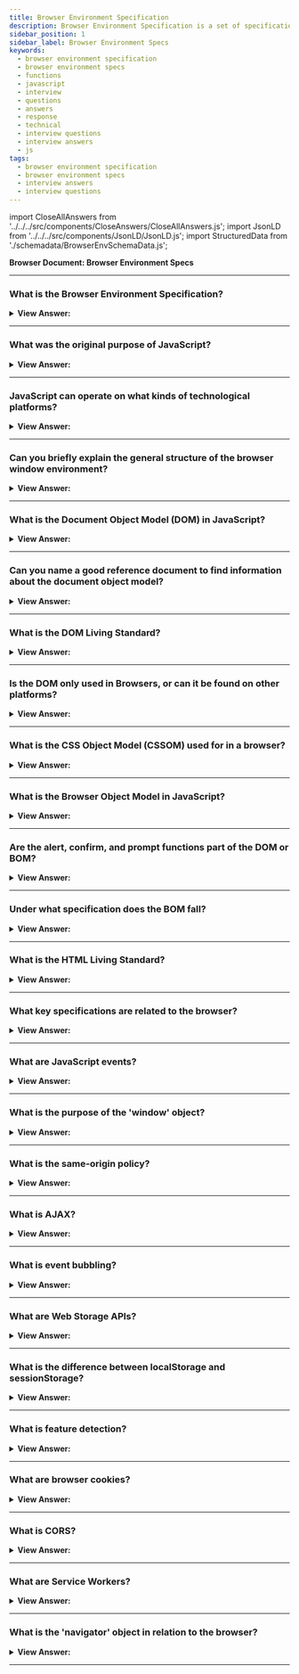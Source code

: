 ```yaml
---
title: Browser Environment Specification
description: Browser Environment Specification is a set of specifications that describe the environment in which a web browser runs. - JavaScript Interview Questions
sidebar_position: 1
sidebar_label: Browser Environment Specs
keywords:
  - browser environment specification
  - browser environment specs
  - functions
  - javascript
  - interview
  - questions
  - answers
  - response
  - technical
  - interview questions
  - interview answers
  - js
tags:
  - browser environment specification
  - browser environment specs
  - interview answers
  - interview questions
---
```


import CloseAllAnswers from '../../../src/components/CloseAnswers/CloseAllAnswers.js';
import JsonLD from '../../../src/components/JsonLD/JsonLD.js';
import StructuredData from './schemadata/BrowserEnvSchemaData.js';

<JsonLD data={StructuredData} />

<head>
  <title>Browser Environment Specification | HelloJavaScript.info</title>
</head>

**Browser Document: Browser Environment Specs**

<CloseAllAnswers />

---

### What is the Browser Environment Specification?

<details>
  <summary><strong>View Answer:</strong></summary>
  <div>
  <div><strong>Interview Response:</strong> It's a set of standards defining how JavaScript interacts with web browsers, including the DOM, events, and communication with servers via AJAX.

</div>
  </div>
</details>

---

### What was the original purpose of JavaScript?

<details>
  <summary><strong>View Answer:</strong></summary>
  <div>
  <div><strong>Interview Response:</strong> The original purpose of JavaScript was to add interactivity and dynamic content to web pages, enabling user interactions, form validation, and manipulation of HTML elements in the browser environment.
</div>
  </div>
</details>

---

### JavaScript can operate on what kinds of technological platforms?

<details>
  <summary><strong>View Answer:</strong></summary>
  <div>
  <div><strong>Interview Response:</strong> JavaScript operates on various platforms, including web browsers, server-side with Node.js, desktop and mobile applications using frameworks like Electron and React Native, and even IoT devices through specialized libraries.
</div><br/>
  <div><strong>Technical Response:</strong> The JavaScript language can run on a browser, or a webserver or another host, even a “smart” coffee machine, if it can run JavaScript. Each of them provides platform-specific functionality. The JavaScript specification calls that a host environment. A host environment provides its own objects and functions additional to the language core. Web browsers give a means to control web pages. Node.js provides server-side features, and so on.
</div>
  </div>
</details>

---

### Can you briefly explain the general structure of the browser window environment?

<details>
  <summary><strong>View Answer:</strong></summary>
  <div>
  <div><strong>Interview Response:</strong> A browser at its root consists of a window (root object), DOM, BOM, and the JavaScript Object. The DOM is the document object model, and the BOM is the browser object model. JavaScript is the language used to interact with the window, DOM, and BOM.
</div>
  </div>
</details>

---

### What is the Document Object Model (DOM) in JavaScript?

<details>
  <summary><strong>View Answer:</strong></summary>
  <div>
  <div><strong>Interview Response:</strong> The DOM is a tree-like structure representing an HTML document, allowing scripts to manipulate the content, structure, and styles of a webpage. The Document Object Model, or DOM, represents all page content as editable objects.  The principal "entry point" to the page is the document object, and we may use it to edit or create anything on the website.
</div><br />
  <div><strong className="codeExample">Code Example:</strong><br /><br />

  <div></div>

```js
// change the background color to red
document.body.style.background = 'red';

// change it back after 1 second
setTimeout(() => (document.body.style.background = ''), 1000);
```

  </div>
  </div>
</details>

---

### Can you name a good reference document to find information about the document object model?

<details>
  <summary><strong>View Answer:</strong></summary>
  <div>
  <div><strong>Interview Response:</strong> Two good reference documents used to reference information about the DOM include the MDN Web Docs and the DOM Living Standard. The DOM Living Standard provides you with detailed information about the specification, and the MDN is a detailed guide expressed in an easy way to learn.
</div>
  </div>
</details>

---

### What is the DOM Living Standard?

<details>
  <summary><strong>View Answer:</strong></summary>
  <div>
  <div><strong>Interview Response:</strong> The DOM Living Standard is a constantly evolving specification that defines the structure, behavior, and APIs of the Document Object Model, ensuring cross-browser consistency and addressing modern web development requirements.
</div>
  </div>
</details>

---

### Is the DOM only used in Browsers, or can it be found on other platforms?

<details>
  <summary><strong>View Answer:</strong></summary>
  <div>
  <div><strong>Interview Response:</strong> While the DOM is primarily used in browsers, it can also be found on other platforms, such as server-side environments like Node.js, using libraries like JSDOM to simulate browser-like DOM interactions.
</div>
  </div>
</details>

---

### What is the CSS Object Model (CSSOM) used for in a browser?

<details>
  <summary><strong>View Answer:</strong></summary>
  <div>
  <div><strong>Interview Response:</strong> The CSS Object Model (CSSOM) is a browser API that represents stylesheets, allowing JavaScript to interact with and manipulate CSS rules and styles applied to HTML elements.</div><br />
  <div><strong>Technical Response:</strong> The CSS Object Model is a set of APIs that allow JavaScript to manipulate CSS. It is similar to the DOM, but for CSS rather than HTML. It enables users to view and alter CSS styles in real-time. It is independent of the DOM, yet they collaborate when we change the document's style rules. CSSOM, on the other hand, is rarely a necessity in reality.
  </div>
  </div>
</details>

---

### What is the Browser Object Model in JavaScript?

<details>
  <summary><strong>View Answer:</strong></summary>
  <div>
  <div><strong>Interview Response:</strong> The Browser Object Model (BOM) in JavaScript represents browser components, such as 'window', 'navigator', and 'location', enabling developers to interact with the browser environment and its properties.</div><br />
  <div><strong>Technical Response:</strong> The Browser Object Model (BOM) represents additional objects provided by the browser (host environment) for working with everything except the document.<br /><br />
  <strong>For Example:</strong><br /><br />
  <ol>
    <li>The navigator object gives context about the browser and the operating system. There are various characteristics, but the navigator and location are the most well-known. userAgent tells us about the current browser, and navigator.platform tells us about the platform (which varies depending on whether it's Windows, Linux, or Mac).</li>
    <li>We can read the current URL and redirect the browser to a new URL using the location object.</li>
  </ol>
  </div><br />
  <div><strong className="codeExample">Code Example:</strong> Here’s how we can use the location object<br /><br />

  <div></div>

```js
// Here’s how we can use the location object:
alert(location.href); // shows current URL

if (confirm('Go to Wikipedia?')) {
  location.href = 'https://wikipedia.org'; // redirect the browser to another URL
}
```

  </div>
  </div>
</details>

---

### Are the alert, confirm, and prompt functions part of the DOM or BOM?

<details>
  <summary><strong>View Answer:</strong></summary>
  <div>
  <div><strong>Interview Response:</strong> The alert, confirm, and prompt functions are part of the Browser Object Model (BOM), specifically the 'window' object, and are used for displaying simple dialogs to interact with users.
</div>
  </div>
</details>

---

### Under what specification does the BOM fall?

<details>
  <summary><strong>View Answer:</strong></summary>
  <div>
  <div><strong>Interview Response:</strong> The BOM falls under the HTML Living Standard specification, which defines the browser environment, including the 'window', 'navigator', and other related objects, in addition to the DOM and HTML elements.</div><br />
  <div><strong>Technical Response:</strong> The BOM is part of the HTML standard. Yes, you read that correctly. The HTML standard, available at https://html.spec.whatwg.org, encompasses more than just the "HTML language" (tags, attributes) and a slew of objects, methods, and browser-specific DOM extensions. That's "HTML in broad strokes." Additionally, certain parts have supplementary specifications given at https://spec.whatwg.org.
  </div>
  </div>
</details>

---

### What is the HTML Living Standard?

<details>
  <summary><strong>View Answer:</strong></summary>
  <div>
  <div><strong>Interview Response:</strong> The HTML Living Standard is an evolving specification that defines HTML, DOM, and browser-related APIs, ensuring consistent behavior across browsers and addressing modern web development needs.<br />
  </div>
  </div>
</details>

---

### What key specifications are related to the browser?

<details>
  <summary><strong>View Answer:</strong></summary>
  <div>
  <div><strong>Interview Response:</strong> Key manuals related to the browser are the HTML Living Standard, Document Object Model (DOM) specification, CSS Object Model (CSSOM), JavaScript ECMAScript specification, and Web API interfaces documentation.<br /><br />
  <ol>
      <li>HTML Living Standard: Covers HTML, DOM, and browser-related APIs.</li>
      <li>CSS Specifications: Defines the behavior and styling of CSS, including CSSOM.</li>
      <li>ECMAScript (JavaScript): Specifies the core JavaScript language features.</li>
      <li>Web APIs: Defines additional APIs for web development, like Fetch, Web Storage, and Web Workers.</li>
      <li>WebRTC: Covers real-time communication between browsers.</li>
      <li>WebAssembly: Describes a binary instruction format for secure and efficient code execution in web browsers.</li>
  </ol>
  </div>
  </div>
</details>

---

### What are JavaScript events?

<details>
  <summary><strong>View Answer:</strong></summary>
  <div>
  <div><strong>Interview Response:</strong> Events are actions or occurrences, like clicks or keypresses, that trigger functions or event listeners to execute code in response to user interactions.<br />
  </div>
  </div>
</details>

---

### What is the purpose of the 'window' object?

<details>
  <summary><strong>View Answer:</strong></summary>
  <div>
  <div><strong>Interview Response:</strong> The 'window' object represents the browser window and provides properties, methods, and events for interacting with the global environment and document content.<br />
  </div>
  </div>
</details>

---

### What is the same-origin policy?

<details>
  <summary><strong>View Answer:</strong></summary>
  <div>
  <div><strong>Interview Response:</strong> The same-origin policy (SOP) is a crucial concept in the web application security model. Under this policy, a web browser permits scripts contained in a first web page to access data in a second web page, but only if both web pages have the same origin. An origin is defined as a combination of URI scheme (also known as protocol, such as HTTP or HTTPS), host name (domain), and port number.
  </div>
  </div>
</details>

---

### What is AJAX?

<details>
  <summary><strong>View Answer:</strong></summary>
  <div>
  <div><strong>Interview Response:</strong> AJAX stands for Asynchronous JavaScript and XML. It is a set of web development techniques that uses various web technologies together on the client side to create asynchronous web applications.
  </div><br />
  <div><strong className="codeExample">Code Example:</strong><br /><br />

  <div></div>

```js
fetch('https://api.example.com/data', {
  method: 'GET', // or 'POST'
  headers: {
    'Content-Type': 'application/json',
    // 'Authorization': 'Bearer your-token(optional)'
  }
})
.then(response => response.json()) // parse the response as JSON
.then(data => console.log(data)) // Here's where you handle the result
.catch(error => console.error('Error:', error)); // Handle any errors
```

  </div>
  </div>
</details>

---

### What is event bubbling?

<details>
  <summary><strong>View Answer:</strong></summary>
  <div>
  <div><strong>Interview Response:</strong> Event bubbling is the propagation of an event from a child to parent elements in the DOM tree, triggering event listeners on each element along the way.
  </div><br />
  <div><strong>Technical Response:</strong> Event bubbling is a type of event propagation in the HTML DOM API when an event occurs in an element inside another element, and both elements have registered a handle for that event. The event propagation mode determines the order in which elements receive the event. With bubbling, the event is first captured and handled by the innermost element and then propagated to outer elements. In other words, it starts from the element that triggered the event, and then bubbles up to its parents, and its parents' parents, and so on, until it reaches the root element, typically the document object or the window.
  </div><br />
  <div><strong className="codeExample">Code Example:</strong><br /><br />

  <div></div>

```html
<div id="parent">
  Parent
  <div id="child">
    Child
  </div>
</div>
```

And this JavaScript:

```javascript
document.getElementById('parent').addEventListener('click', () => console.log('parent clicked'));
document.getElementById('child').addEventListener('click', () => console.log('child clicked'));
```

If you click on the element with id "child", you'll see both "child clicked" and "parent clicked" logged to the console, because the click event starts at the child, then bubbles up to the parent.

Sometimes, you might not want an event to bubble. In such cases, you can use `event.stopPropagation()` in the event handler to prevent further propagation. For instance, modifying the child's click event listener like so would stop the event from bubbling up to the parent:

```javascript
document.getElementById('child').addEventListener('click', (event) => {
  console.log('child clicked');
  event.stopPropagation();
});
```

With this change, if you click on the "child" element, only "child clicked" will be logged. The "parent clicked" will not be logged, because the event's propagation is stopped at the child.

  </div>
  </div>
</details>

---

### What are Web Storage APIs?

<details>
  <summary><strong>View Answer:</strong></summary>
  <div>
  <div><strong>Interview Response:</strong> Web Storage APIs (localStorage and sessionStorage) are used to store key-value pairs in the browser, providing a simple way to persist data across page reloads and sessions.
  </div><br />
  <div><strong className="codeExample">Code Example:</strong><br /><br />

  <div></div>

```js
// Store data
localStorage.setItem('key', 'value');

// Get data
let data = localStorage.getItem('key');

// Remove data
localStorage.removeItem('key');

// Clear all data
localStorage.clear();
```

It's important to note that while Web Storage is useful for storing smaller amounts of data, it's not intended to be a replacement for a database. It's also worth noting that these APIs are synchronous and can cause performance issues if you're trying to store larger amounts of data.

---

:::note
As of March 2023, for larger amounts of data, IndexedDB is a good choice. IndexedDB is a low-level API for client-side storage of significant amounts of structured data, including files/blobs.
:::

  </div>
  </div>
</details>

---

### What is the difference between localStorage and sessionStorage?

<details>
  <summary><strong>View Answer:</strong></summary>
  <div>
  <div><strong>Interview Response:</strong> localStorage stores data with no expiration, while sessionStorage stores data for the duration of the page session, deleting the data when the browser is closed.
  </div>
  </div>
</details>

---

### What is feature detection?

<details>
  <summary><strong>View Answer:</strong></summary>
  <div>
  <div><strong>Interview Response:</strong> Feature detection is a technique used to identify browser capabilities, allowing developers to provide fallback solutions or enhancements for unsupported or partially supported features.
  </div><br />
  <div><strong className="codeExample">Code Example:</strong><br /><br />

  <div></div>

Let's say you want to use localStorage, but you want to make sure the browser supports it first. Here's how you might do that:

```js
if (typeof(Storage) !== "undefined") {
    // Code for localStorage/sessionStorage.
} else {
    // Sorry, no web storage support..
}
```

Similarly, you can use feature detection for checking other HTML5 features like Geolocation, Audio, Video, Canvas, etc. For example:

```js
if ("geolocation" in navigator) {
  /* geolocation is available */
} else {
  /* geolocation IS NOT available */
}
```

---

:::tip
Modernizr is a JavaScript library that automates this process for many features, allowing you to test for support with a simple conditional statement.
:::

Please note that feature detection doesn't tell you what browser or version the user is using, it only tells you whether a particular feature is available or not.

  </div>
  </div>
</details>

---

### What are browser cookies?

<details>
  <summary><strong>View Answer:</strong></summary>
  <div>
  <div><strong>Interview Response:</strong> Cookies are small pieces of data stored by the browser, used to maintain state between requests or visits, often for user authentication, preferences, or tracking.
  </div><br />
  <div><strong className="codeExample">Code Example:</strong><br /><br />

  <div></div>

Here is a simple example of setting a cookie in JavaScript...

```javascript
document.cookie = "username=John Doe; expires=Thu, 18 Dec 2023 12:00:00 UTC; path=/";
```

In this example, a cookie named "username" is set with a value of "John Doe". The cookie expires on December 18, 2023, and it's accessible to all pages in the same domain.

And here's how you can read cookies:

```javascript
let allCookies = document.cookie;
```

This will return a string containing all cookies in the format `key=value; key2=value2;`.

---

:::note
You should note that cookies have several limitations and implications regarding security and privacy, so they need to be used responsibly and appropriately. For example, sensitive data should never be stored in cookies, and they should always be transmitted over secure (HTTPS) connections when possible.
:::

  </div>
  </div>
</details>

---

### What is CORS?

<details>
  <summary><strong>View Answer:</strong></summary><br />
  <div>
  <div><strong>Interview Response:</strong> CORS (Cross-Origin Resource Sharing) is a mechanism that enables many resources, like fonts, images, and scripts, to be requested across origins, while maintaining security restrictions in the browser.
  </div>
  </div>
</details>

---

### What are Service Workers?

<details>
  <summary><strong>View Answer:</strong></summary><br />
  <div>
  <div><strong>Interview Response:</strong> Service Workers are scripts that run in the background, independent of a web page, enabling features like offline support, push notifications, and background data updates.
  </div><br />
  <div><strong>Technical Response:</strong> Service Workers are a type of web worker. They're JavaScript files that can control the web page/site it is associated with, intercepting and modifying navigation and resource requests, and caching resources in a very granular fashion to complete offline experiences, or to boost performance. Service Workers run in the background, separate from the web page, and they don't have access to the Document Object Model (DOM). This design allows them to be fully asynchronous, meaning they're non-blocking, and can be efficient and effective for features needing good performance.
  </div><br />
  <div><strong className="codeExample">Code Example:</strong><br /><br />

  <div></div>

Service Workers have a lifecycle which includes events like 'install', 'activate', and 'fetch'.

**Here's a very basic Service Worker registration example:**

```javascript
if ('serviceWorker' in navigator) {
  window.addEventListener('load', function() {
    navigator.serviceWorker.register('/sw.js').then(function(registration) {
      // Registration was successful
      console.log('ServiceWorker registration successful with scope: ', registration.scope);
    }, function(err) {
      // registration failed :(
      console.log('ServiceWorker registration failed: ', err);
    });
  });
}
```

This script checks if the service worker API is available, and if it is, the service worker at /sw.js is registered once the page is loaded.

---

:::note
Remember that service workers require HTTPS, because the level of control they have over network requests could be dangerous if intercepted or altered. During development, localhost is considered a secure origin so you can develop your service worker locally.
:::

  </div>
  </div>
</details>

---

### What is the 'navigator' object in relation to the browser?

<details>
  <summary><strong>View Answer:</strong></summary><br />
  <div>
  <div><strong>Interview Response:</strong> The 'navigator' object provides information about the user's browser, OS, and device, helping developers optimize their applications for different environments.
  </div><br />
  <div><strong className="codeExample">Code Example:</strong><br /><br />

  <div></div>

Here's an example of using the navigator object:

```js
if (navigator.onLine) {
  console.log('You are online!');
} else {
  console.log('You are offline.');
}
```

This code checks the **navigator.onLine** property to determine whether the user is online or offline, and logs a message to the console accordingly.

  </div>
  </div>
</details>

---
